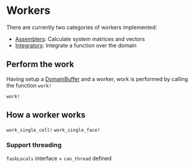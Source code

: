 # Workers
There are currently two categories of workers implemented:
- [Assemblers](@ref): Calculate system matrices and vectors 
- [Integrators](@ref): Integrate a function over the domain

## Perform the work
Having setup a [DomainBuffer](@ref) and a worker, work is performed by calling the function `work!`
```@docs
work!
```

## How a worker works
`work_single_cell!`
`work_single_face!`

### Support threading
`TaskLocals` interface + `can_thread` defined